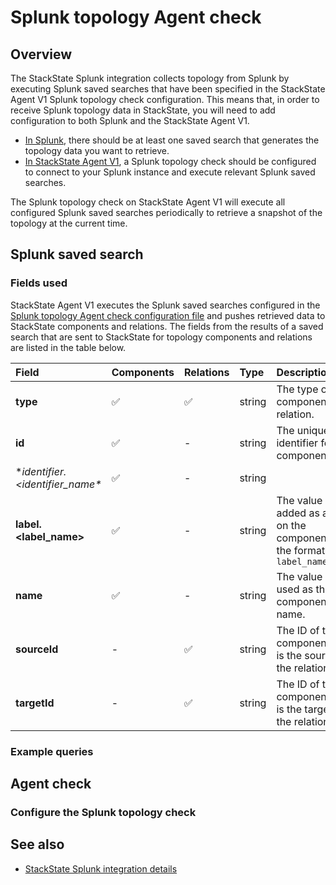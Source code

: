 # Splunk topology Agent check

## Overview

The StackState Splunk integration collects topology from Splunk by executing Splunk saved searches that have been specified in the StackState Agent V1 Splunk topology check configuration. This means that, in order to receive Splunk topology data in StackState, you will need to add configuration to both Splunk and the StackState Agent V1.

* [In Splunk](#splunk-saved-search), there should be at least one saved search that generates the topology data you want to retrieve.
* [In StackState Agent V1](#agent-check), a Splunk topology check should be configured to connect to your Splunk instance and execute relevant Splunk saved searches.

The Splunk topology check on StackState Agent V1 will execute all configured Splunk saved searches periodically to retrieve a snapshot of the topology at the current time.

## Splunk saved search

### Fields used

StackState Agent V1 executes the Splunk saved searches configured in the [Splunk topology Agent check configuration file](#agent-check) and pushes retrieved data to StackState components and relations. The fields from the results of a saved search that are sent to StackState for topology components and relations are listed in the table below.

| Field | Components | Relations | Type | Description |
| :--- | :--- | :--- | :--- | :--- |
| **type** | ✅ | ✅ | string | The type of component or relation.  |
| **id** | ✅ | - | string | The unique identifier for the component.  |
| **identifier.\<identifier_name\** | ✅ | - | string |  |
| **label.\<label_name\>** | ✅ | - | string | The value will be added as a label on the component in the format `label_name:value` |
| **name** | ✅ | - | string | The value will be used as the component name. |
| **sourceId** | - | ✅ | string | The ID of the component that is the source of the relation. |
| **targetId** | - | ✅ | string | The ID of the component that is the target of the relation.  |

### Example queries

## Agent check

### Configure the Splunk topology check


## See also

* [StackState Splunk integration details](/stackpacks/integrations/new_splunk/splunk_stackpack.md)